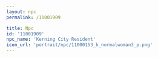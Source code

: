 ```yaml
---
layout: npc
permalink: /11001909

title: Npc
id: '11001909'
npc_name: 'Kerning City Resident'
icon_url: 'portrait/npc/11000153_k_normalwoman3_p.png'
---
```


